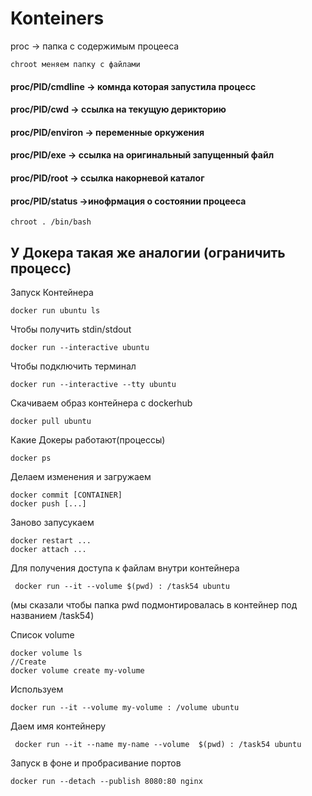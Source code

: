 # Konteiners

 proc ->  папка с содержимым процееса
  
    chroot меняем папку с файлами 


#### proc/PID/cmdline -> комнда которая запустила процесс

#### proc/PID/cwd -> ссылка на текущую дерикторию 

#### proc/PID/environ -> переменные оркужения

#### proc/PID/exe -> ссылка на оригинальный запущенный файл 

#### proc/PID/root -> ссылка накорневой каталог

#### proc/PID/status ->инофрмация о состоянии процееса 

    chroot . /bin/bash



## У Докера такая же аналогии (ограничить процесс)
  
   Запуск Контейнера
   
   
    docker run ubuntu ls


Чтобы получить stdin/stdout 

    docker run --interactive ubuntu

Чтобы подключить терминал 

    docker run --interactive --tty ubuntu


Скачиваем образ контейнера с dockerhub
   
    docker pull ubuntu
 
 Какие Докеры работают(процессы)
 
    docker ps
Делаем изменения и загружаем 

    docker commit [CONTAINER]
    docker push [...]
Заново запусукаем 

    docker restart ...
    docker attach ...
Для получения доступа к файлам внутри контейнера

     docker run --it --volume $(pwd) : /task54 ubuntu
(мы сказали чтобы папка pwd подмонтировалась в контейнер под названием /task54)

Список volume

    docker volume ls
    //Create
    docker volume create my-volume     
Используем

    docker run --it --volume my-volume : /volume ubuntu
    
Даем имя контейнеру
    
     docker run --it --name my-name --volume  $(pwd) : /task54 ubuntu
Запуск в фоне и пробрасивание портов
    
    docker run --detach --publish 8080:80 nginx
